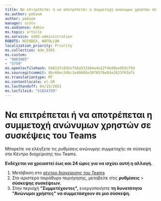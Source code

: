 ```yaml
---
title: Να επιτρέπεται ή να αποτρέπεται η συμμετοχή ανώνυμων χρηστών σε συσκέψεις του Teams
ms.author: pebaum
author: pebaum
manager: scotv
ms.audience: Admin
ms.topic: article
ms.service: o365-administration
ROBOTS: NOINDEX, NOFOLLOW
localization_priority: Priority
ms.collection: Adm_O365
ms.custom:
- "9003005"
- "5759"
ms.openlocfilehash: 04813fc092ef58a533164a4e22f4ed9ee959cf9d
ms.sourcegitcommit: 8bc60ec34bc1e40685e3976576e04a2623f63a7c
ms.translationtype: MT
ms.contentlocale: el-GR
ms.lasthandoff: 04/15/2021
ms.locfileid: "51824759"
---
```

# <a name="allow-or-prevent-anonymous-users-from-joining-teams-meetings"></a>Να επιτρέπεται ή να αποτρέπεται η συμμετοχή ανώνυμων χρηστών σε συσκέψεις του Teams

Μπορείτε να ελέγξετε τις ρυθμίσεις ανώνυμης συμμετοχής σε σύσκεψη στο Κέντρο διαχείρισης του Teams.

**Ενδέχεται να χρειαστεί έως και 24 ώρες για να ισχύει αυτή η αλλαγή.**

1.  Μετάβαση στο [κέντρο διαχείρισης του Teams](https://admin.teams.microsoft.com)
2.  Στο αριστερό παράθυρο περιήγησης, μεταβείτε στις **ρυθμίσεις**   >   **σύσκεψης συσκέψεων.**
3.  Στην περιοχή **"Συμμετέχοντες",** ενεργοποιήστε **τη δυνατότητα "Ανώνυμοι χρήστες" να συμμετάσχουν σε μια σύσκεψη.**
